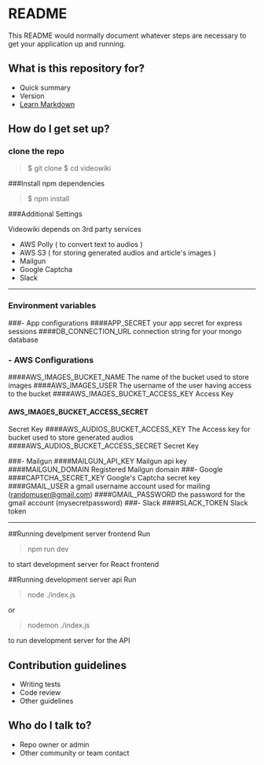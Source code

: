 # README #

This README would normally document whatever steps are necessary to get your application up and running.

## What is this repository for? ##

* Quick summary
* Version
* [Learn Markdown](https://bitbucket.org/tutorials/markdowndemo)

## How do I get set up? ##


### clone the repo
> $ git clone 
$ cd videowiki

###Install npm dependencies
> $ npm install

###Additional Settings

Videowiki depends on 3rd party services 
- AWS Polly ( to convert text to audios )
- AWS S3 ( for storing generated audios and article's images )
- Mailgun
- Google Captcha
- Slack

------------


### Environment variables

###- App configurations
####APP_SECRET 
your app secret for express sessions
####DB_CONNECTION_URL
connection string for your mongo database

### - AWS Configurations
####AWS_IMAGES_BUCKET_NAME
The name of the bucket used to store images
####AWS_IMAGES_USER
The username of the user having access to the bucket 
####AWS_IMAGES_BUCKET_ACCESS_KEY
Access Key
#### AWS_IMAGES_BUCKET_ACCESS_SECRET
Secret Key
####AWS_AUDIOS_BUCKET_ACCESS_KEY
The Access key for bucket used to store generated audios
####AWS_AUDIOS_BUCKET_ACCESS_SECRET
Secret Key

###- Mailgun
####MAILGUN_API_KEY
Mailgun api key 
####MAILGUN_DOMAIN
Registered Mailgun domain
###- Google
####CAPTCHA_SECRET_KEY
Google's Captcha secret key
####GMAIL_USER
a gmail username account used for mailing (randomuser@gmail.com)
####GMAIL_PASSWORD
the password for the gmail account (mysecretpassword)
###- Slack
####SLACK_TOKEN
Slack token

------------


##Running develpment server frontend 
Run 
> npm run dev

to start development server for React frontend

##Running development server api
Run
> node ./index.js

or
> nodemon ./index.js

to run development server for the API


## Contribution guidelines ##

* Writing tests
* Code review
* Other guidelines

## Who do I talk to? ##

* Repo owner or admin
* Other community or team contact